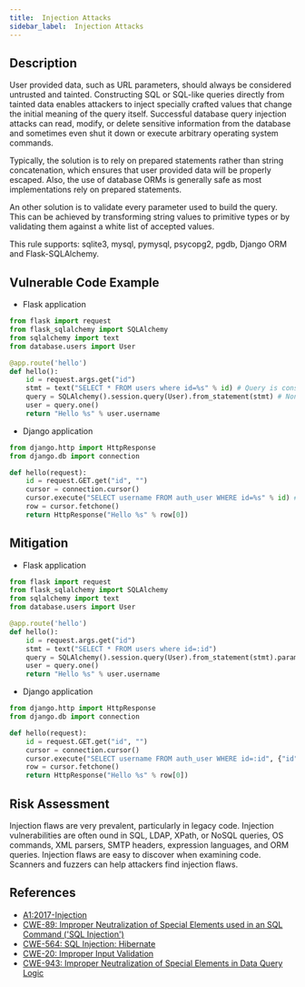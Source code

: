 ```yaml
---
title:  Injection Attacks
sidebar_label:  Injection Attacks
---
```



## Description
User provided data, such as URL parameters, should always be considered untrusted and tainted. Constructing SQL or SQL-like queries directly from tainted data enables attackers to inject specially crafted values that change the initial meaning of the query itself. Successful database query injection attacks can read, modify, or delete sensitive information from the database and sometimes even shut it down or execute arbitrary operating system commands.

Typically, the solution is to rely on prepared statements rather than string concatenation, which ensures that user provided data will be properly escaped. Also, the use of database ORMs is generally safe as most implementations rely on prepared statements.

An other solution is to validate every parameter used to build the query. This can be achieved by transforming string values to primitive types or by validating them against a white list of accepted values.

This rule supports: sqlite3, mysql, pymysql, psycopg2, pgdb, Django ORM and Flask-SQLAlchemy.

## Vulnerable Code Example
* Flask application

```python
from flask import request
from flask_sqlalchemy import SQLAlchemy
from sqlalchemy import text
from database.users import User

@app.route('hello')
def hello():
    id = request.args.get("id")
    stmt = text("SELECT * FROM users where id=%s" % id) # Query is constructed based on user inputs
    query = SQLAlchemy().session.query(User).from_statement(stmt) # Noncompliant
    user = query.one()
    return "Hello %s" % user.username
```
* Django application

```python
from django.http import HttpResponse
from django.db import connection

def hello(request):
    id = request.GET.get("id", "")
    cursor = connection.cursor()
    cursor.execute("SELECT username FROM auth_user WHERE id=%s" % id) # Noncompliant; Query is constructed based on user inputs
    row = cursor.fetchone()
    return HttpResponse("Hello %s" % row[0])
```

## Mitigation
* Flask application

```python
from flask import request
from flask_sqlalchemy import SQLAlchemy
from sqlalchemy import text
from database.users import User

@app.route('hello')
def hello():
    id = request.args.get("id")
    stmt = text("SELECT * FROM users where id=:id")
    query = SQLAlchemy().session.query(User).from_statement(stmt).params(id=id) # Compliant
    user = query.one()
    return "Hello %s" % user.username
```
* Django application

```python
from django.http import HttpResponse
from django.db import connection

def hello(request):
    id = request.GET.get("id", "")
    cursor = connection.cursor()
    cursor.execute("SELECT username FROM auth_user WHERE id=:id", {"id": id}) # Compliant
    row = cursor.fetchone()
    return HttpResponse("Hello %s" % row[0])
```

## Risk Assessment
Injection flaws are very prevalent, particularly in legacy code. Injection vulnerabilities are often ound
in SQL, LDAP, XPath, or NoSQL queries, OS commands, XML parsers, SMTP headers, expression languages, and ORM queries.
Injection flaws are easy to discover when examining code. Scanners and fuzzers can help attackers find injection flaws.

## References
* [A1:2017-Injection]
* [CWE-89: Improper Neutralization of Special Elements used in an SQL Command ('SQL Injection')]
* [CWE-564: SQL Injection: Hibernate]
* [CWE-20: Improper Input Validation]
* [CWE-943: Improper Neutralization of Special Elements in Data Query Logic]

[A1:2017-Injection]:https://owasp.org/www-project-top-ten/2017/A1_2017-Injection.html
[CWE-89: Improper Neutralization of Special Elements used in an SQL Command ('SQL Injection')]:https://cwe.mitre.org/data/definitions/89
[CWE-564: SQL Injection: Hibernate]:https://cwe.mitre.org/data/definitions/564.html
[CWE-20: Improper Input Validation]:https://cwe.mitre.org/data/definitions/20.html
[CWE-943: Improper Neutralization of Special Elements in Data Query Logic]:https://cwe.mitre.org/data/definitions/943.html
